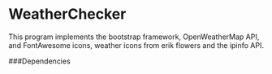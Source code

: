 # WeatherChecker
This program implements the bootstrap framework, OpenWeatherMap API, and FontAwesome icons, weather icons from erik flowers and the ipinfo API.

###Dependencies
